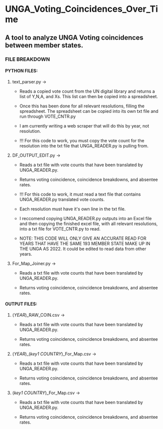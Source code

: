 # UNGA_Voting_Coincidences_Over_Time
## A tool to analyze UNGA Voting coincidences between member states.



### FILE BREAKDOWN

#### PYTHON FILES:
    
1. text_parser.py ->   
   * Reads a copied vote count from the UN digital library and returns a list of Y,N,A, and Xs. This list can then be copied into a spreadsheet.

   * Once this has been done for all relevant resolutions, filling the spreadsheet. The spreadsheet can be copied into its own txt file and run through VOTE_CNTR.py  

   * I am currently writing a web scraper that will do this by year, not resolution.  

   * !!! For this code to work, you must copy the vote count for the resolution into the txt file that UNGA_READER.py is pulling from.  
                    
   
2. DF_OUTPUT_EDIT.py  ->    
   * Reads a txt file with vote counts that have been translated by UNGA_READER.py.  
  
   * Returns voting coincidence, coincidence breakdowns, and absentee rates.  
   
   * !!! For this code to work, it must read a text file that contains UNGA_READER.py translated vote counts.  
   
   * Each resolution must have it's own line in the txt file.  
   
   * I reccomend copying UNGA_READER.py outputs into an Excel file and then copying the finished excel file, with all relevant resolutions, into a txt file for VOTE_CNTR.py to read.  
   
   * NOTE: THIS CODE WILL ONLY GIVE AN ACCURATE READ FOR YEARS THAT HAVE THE SAME 193 MEMBER STATE MAKE UP IN THE UNGA AS 2022. It could be edited to read data from other years.   


3. For_Map_Joiner.py ->    
   * Reads a txt file with vote counts that have been translated by UNGA_READER.py.  
  
   * Returns voting coincidence, coincidence breakdowns, and absentee rates.    
  

#### OUTPUT FILES:
  
1. (*YEAR*)_RAW_COIN.csv  ->    
   * Reads a txt file with vote counts that have been translated by UNGA_READER.py.  
  
   * Returns voting coincidence, coincidence breakdowns, and absentee rates.  
  
  
2. (*YEAR*)_(*key1 COUNTRY*)_For_Map.csv  ->    
   * Reads a txt file with vote counts that have been translated by UNGA_READER.py.  
  
   * Returns voting coincidence, coincidence breakdowns, and absentee rates.    
  
  
3. (*key1 COUNTRY*)_For_Map.csv  ->    
   * Reads a txt file with vote counts that have been translated by UNGA_READER.py.  
  
   * Returns voting coincidence, coincidence breakdowns, and absentee rates.              
            
